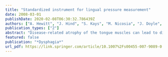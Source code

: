 ```yaml
---
title: "Standardized instrument for lingual pressure measurement"
date: 2008-03-01
publishDate: 2020-02-08T06:30:32.786439Z
authors: ["A. Hewitt", "J. Hind", "S. Kays", "M. Nicosia", "J. Doyle", "W. Tompkins", "R. Gangnon", "J. Robbins"]
publication_types: ["2"]
abstract: "Disease-related atrophy of the tongue muscles can lead to diminished lingual strength and swallowing difficulties. The devastating physical and social consequences resulting from this condition of oropharyngeal dysphagia have prompted investigators to study the effects of tongue exercise in improving lingual strength. We developed the Madison Oral Strengthening Therapeutic (MOST) device, which provides replicable mouth placement, portability, affordability, and a simple user interface. Our study (1) compared the MOST to the Iowa Oral Performance Instrument (IOPI), a commercial pressure-measuring device, and (2) identified the optimal tongue pressure sampling rate for isometric exercises. While initial use of the MOST is focused on evaluating and treating swallowing problems, it is anticipated that its greatest impact will be the prevention of lingual muscle mass and related strength diminishment, which occurs even in the exponentially increasing population of healthy aging adults."
featured: false
publication: "*Dysphagia*"
url_pdf: https://link.springer.com/article/10.1007%2Fs00455-007-9089-0
---
```


